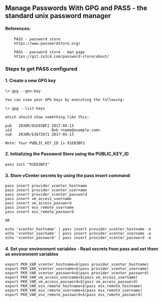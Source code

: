 
## Manage Passwords With GPG and PASS -  the standard unix password manager


#### References:

```
    PASS - password store
    https://www.passwordstore.org/
    
    PASS - password store - man page
    https://git.zx2c4.com/password-store/about/
```

### Steps to get PASS configured

#### 1. Create a new GPG key

    \> gpg --gen-key

    You can view your GPG keys by executing the following:

    \> gpg --list-keys

    which should show something like this:

    pub   2038R/91E83BF2 2017-05-13
    uid                  Bob <name@example.com>
    sub   2038R/E3872671 2017-05-13

    Note: Your PUBLIC_KEY_ID is 91E83BF2

#### 2. Initializing the Password Store using the PUBLIC_KEY_ID

    pass init "91E83BF2"

#### 3. Store vCenter secrets by using the pass insert command:

    pass insert provider_vcenter_hostname
    pass insert provider_vcenter_username
    pass insert provider_vcenter_password
    pass insert vm_access_username
    pass insert vm_access_password
    pass insert esx_remote_username
    pass insert esx_remote_password
    
    OR 
    
    echo 'vcenter_hostname' | pass insert provider_vcenter_hostname -e
    echo 'vcenter_username' | pass insert provider_vcenter_username -e
    echo 'vcenter_password' | pass insert provider_vcenter_password -e


#### 4. Set your environment variables - Read secrets from pass and set them as environment variables

    export PKR_VAR_vcenter_hostname=$(pass provider_vcenter_hostname)
    export PKR_VAR_vcenter_username=$(pass provider_vcenter_username)
    export PKR_VAR_vcenter_password=$(pass provider_vcenter_password)
    export PKR_VAR_vm_access_username=$(pass vm_access_username)
    export PKR_VAR_vm_access_password=$(pass vm_access_password)
    export PKR_VAR_esx_remote_hostname=$(pass esx_remote_hostname)
    export PKR_VAR_esx_remote_username=$(pass esx_remote_username)
    export PKR_VAR_esx_remote_password=$(pass esx_remote_password)